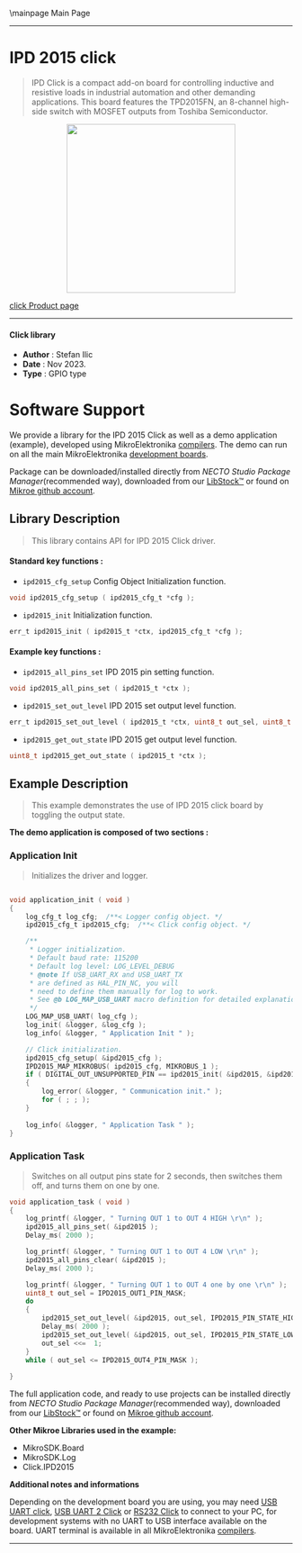 \mainpage Main Page

---
# IPD 2015 click

> IPD Click is a compact add-on board for controlling inductive and resistive loads in industrial automation and other demanding applications. This board features the TPD2015FN, an 8-channel high-side switch with MOSFET outputs from Toshiba Semiconductor.

<p align="center">
  <img src="https://download.mikroe.com/images/click_for_ide/ipd2015_click.png" height=300px>
</p>

[click Product page](https://www.mikroe.com/ipd-click-tpd2015)

---


#### Click library

- **Author**        : Stefan Ilic
- **Date**          : Nov 2023.
- **Type**          : GPIO type


# Software Support

We provide a library for the IPD 2015 Click
as well as a demo application (example), developed using MikroElektronika
[compilers](https://www.mikroe.com/necto-studio).
The demo can run on all the main MikroElektronika [development boards](https://www.mikroe.com/development-boards).

Package can be downloaded/installed directly from *NECTO Studio Package Manager*(recommended way), downloaded from our [LibStock&trade;](https://libstock.mikroe.com) or found on [Mikroe github account](https://github.com/MikroElektronika/mikrosdk_click_v2/tree/master/clicks).

## Library Description

> This library contains API for IPD 2015 Click driver.

#### Standard key functions :

- `ipd2015_cfg_setup` Config Object Initialization function.
```c
void ipd2015_cfg_setup ( ipd2015_cfg_t *cfg );
```

- `ipd2015_init` Initialization function.
```c
err_t ipd2015_init ( ipd2015_t *ctx, ipd2015_cfg_t *cfg );
```

#### Example key functions :

- `ipd2015_all_pins_set` IPD 2015 pin setting function.
```c
void ipd2015_all_pins_set ( ipd2015_t *ctx );
```

- `ipd2015_set_out_level` IPD 2015 set output level function.
```c
err_t ipd2015_set_out_level ( ipd2015_t *ctx, uint8_t out_sel, uint8_t state );
```

- `ipd2015_get_out_state` IPD 2015 get output level function.
```c
uint8_t ipd2015_get_out_state ( ipd2015_t *ctx );
```

## Example Description

> This example demonstrates the use of IPD 2015 click board by toggling the output state.

**The demo application is composed of two sections :**

### Application Init

> Initializes the driver and logger.

```c

void application_init ( void ) 
{
    log_cfg_t log_cfg;  /**< Logger config object. */
    ipd2015_cfg_t ipd2015_cfg;  /**< Click config object. */

    /** 
     * Logger initialization.
     * Default baud rate: 115200
     * Default log level: LOG_LEVEL_DEBUG
     * @note If USB_UART_RX and USB_UART_TX 
     * are defined as HAL_PIN_NC, you will 
     * need to define them manually for log to work. 
     * See @b LOG_MAP_USB_UART macro definition for detailed explanation.
     */
    LOG_MAP_USB_UART( log_cfg );
    log_init( &logger, &log_cfg );
    log_info( &logger, " Application Init " );

    // Click initialization.
    ipd2015_cfg_setup( &ipd2015_cfg );
    IPD2015_MAP_MIKROBUS( ipd2015_cfg, MIKROBUS_1 );
    if ( DIGITAL_OUT_UNSUPPORTED_PIN == ipd2015_init( &ipd2015, &ipd2015_cfg ) ) 
    {
        log_error( &logger, " Communication init." );
        for ( ; ; );
    }
    
    log_info( &logger, " Application Task " );
}

```

### Application Task

> Switches on all output pins state for 2 seconds, then switches them off, and turns them on one by one.

```c
void application_task ( void ) 
{
    log_printf( &logger, " Turning OUT 1 to OUT 4 HIGH \r\n" );
    ipd2015_all_pins_set( &ipd2015 );
    Delay_ms( 2000 );

    log_printf( &logger, " Turning OUT 1 to OUT 4 LOW \r\n" );
    ipd2015_all_pins_clear( &ipd2015 );
    Delay_ms( 2000 );

    log_printf( &logger, " Turning OUT 1 to OUT 4 one by one \r\n" );
    uint8_t out_sel = IPD2015_OUT1_PIN_MASK;
    do
    {
        ipd2015_set_out_level( &ipd2015, out_sel, IPD2015_PIN_STATE_HIGH );
        Delay_ms( 2000 );
        ipd2015_set_out_level( &ipd2015, out_sel, IPD2015_PIN_STATE_LOW );
        out_sel <<=  1;
    }
    while ( out_sel <= IPD2015_OUT4_PIN_MASK );
    
}
```


The full application code, and ready to use projects can be installed directly from *NECTO Studio Package Manager*(recommended way), downloaded from our [LibStock&trade;](https://libstock.mikroe.com) or found on [Mikroe github account](https://github.com/MikroElektronika/mikrosdk_click_v2/tree/master/clicks).

**Other Mikroe Libraries used in the example:**

- MikroSDK.Board
- MikroSDK.Log
- Click.IPD2015

**Additional notes and informations**

Depending on the development board you are using, you may need
[USB UART click](https://www.mikroe.com/usb-uart-click),
[USB UART 2 Click](https://www.mikroe.com/usb-uart-2-click) or
[RS232 Click](https://www.mikroe.com/rs232-click) to connect to your PC, for
development systems with no UART to USB interface available on the board. UART
terminal is available in all MikroElektronika
[compilers](https://shop.mikroe.com/compilers).

---
